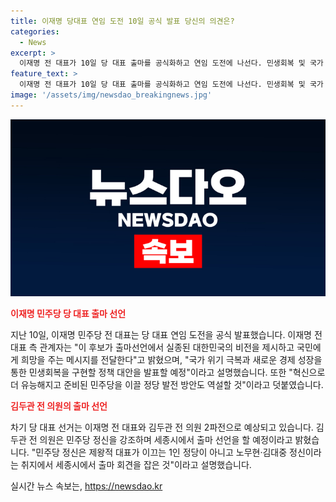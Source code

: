 ```yaml
---
title: 이재명 당대표 연임 도전 10일 공식 발표 당신의 의견은?
categories:
  - News
excerpt: >
  이재명 전 대표가 10일 당 대표 출마를 공식화하고 연임 도전에 나선다. 민생회복 및 국가 위기 극복을 위한 정책 대안과 민주당의 발전 방안을 제시할 예정이며, 김두관 전 의원과의 2파전이 예상된다. 김 전 의원은 노무현·김대중 정신을 강조하며 출마를 선언할 예정이다.
feature_text: >
  이재명 전 대표가 10일 당 대표 출마를 공식화하고 연임 도전에 나선다. 민생회복 및 국가 위기 극복을 위한 정책 대안과 민주당의 발전 방안을 제시할 예정이며, 김두관 전 의원과의 2파전이 예상된다. 김 전 의원은 노무현·김대중 정신을 강조하며 출마를 선언할 예정이다.
image: '/assets/img/newsdao_breakingnews.jpg'
---
```


<p><img src="/assets/img/newsdao_breakingnews.jpg" alt="implanttips 속보" /></p>

<p><b><span style="color: #ee2323;">이재명 민주당 당 대표 출마 선언</span></b></p>

<p>지난 10일, 이재명 민주당 전 대표는 당 대표 연임 도전을 공식 발표했습니다. 이재명 전 대표 측 관계자는 "이 후보가 출마선언에서 실종된 대한민국의 비전을 제시하고 국민에게 희망을 주는 메시지를 전달한다"고 밝혔으며, "국가 위기 극복과 새로운 경제 성장을 통한 민생회복을 구현할 정책 대안을 발표할 예정"이라고 설명했습니다. 또한 "혁신으로 더 유능해지고 준비된 민주당을 이끌 정당 발전 방안도 역설할 것"이라고 덧붙였습니다.</p>

<p><b><span style="color: #ee2323;">김두관 전 의원의 출마 선언</span></b></p>

<p>차기 당 대표 선거는 이재명 전 대표와 김두관 전 의원 2파전으로 예상되고 있습니다. 김두관 전 의원은 민주당 정신을 강조하며 세종시에서 출마 선언을 할 예정이라고 밝혔습니다. "민주당 정신은 제왕적 대표가 이끄는 1인 정당이 아니고 노무현·김대중 정신이라는 취지에서 세종시에서 출마 회견을 잡은 것"이라고 설명했습니다.</p>
실시간 뉴스 속보는, <a href="https://newsdao.kr" rel="dofollow">https://newsdao.kr</a>


